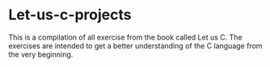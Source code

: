 # Let-us-c-projects
This is a compilation of all exercise from the book called Let us C. The exercises are intended to get a better understanding of the C language from the very beginning.
